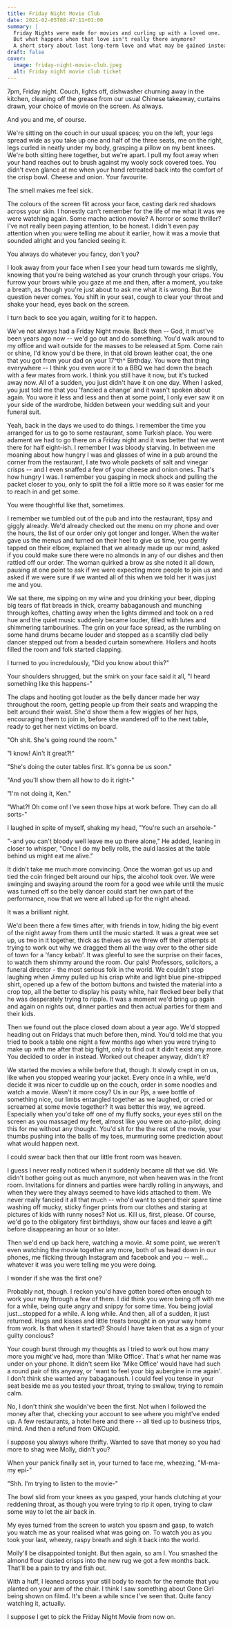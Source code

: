 ```yaml
---
title: Friday Night Movie Club
date: 2021-02-05T08:47:11+01:00
summary: |
  Friday Nights were made for movies and curling up with a loved one.
  But what happens when that love isn't really there anymore?
  A short story about lost long-term love and what may be gained instead
draft: false
cover:
  image: friday-night-movie-club.jpeg
  alt: Friday night movie club ticket
---
```

7pm, Friday night. Couch, lights off, dishwasher churning away in the
kitchen, cleaning off the grease from our usual Chinese takeaway,
curtains drawn, your choice of movie on the screen. As always.

And you and me, of course.

We're sitting on the couch in our usual spaces; you on the left, your
legs spread wide as you take up one and half of the three seats, me on
the right, legs curled in neatly under my body, grasping a pillow on my
bent knees. We're both sitting here together, but we're apart. I pull my
foot away when your hand reaches out to brush against my wooly sock
covered toes. You didn't even glance at me when your hand retreated back
into the comfort of the crisp bowl. Cheese and onion. Your favourite.

The smell makes me feel sick.

The colours of the screen flit across your face, casting dark red
shadows across your skin. I honestly can't remember for the life of me
what it was we were watching again. Some macho action movie? A horror or
some thriller? I've not really been paying attention, to be honest. I
didn't even pay attention when you were telling me about it earlier, how
it was a movie that sounded alright and you fancied seeing it.

You always do whatever you fancy, don't you?

I look away from your face when I see your head turn towards me
slightly, knowing that you're being watched as your crunch through your
crisps. You furrow your brows while you gaze at me and then, after a
moment, you take a breath, as though you're just about to ask me what it
is wrong. But the question never comes. You shift in your seat, cough to
clear your throat and shake your head, eyes back on the screen.

I turn back to see you again, waiting for it to happen.

We've not always had a Friday Night movie. Back then -- God, it must've
been years ago now -- we'd go out and do something. You'd walk around to
my office and wait outside for the masses to be released at 5pm. Come
rain or shine, I'd know you'd be there, in that old brown leather coat,
the one that you got from your dad on your 17^th^ Birthday. You wore
that thing everywhere -- I think you even wore it to a BBQ we had down
the beach with a few mates from work. I think you still have it now, but
it's tucked away now. All of a sudden, you just didn't have it on one
day. When I asked, you just told me that you 'fancied a change' and it
wasn't spoken about again. You wore it less and less and then at some
point, I only ever saw it on your side of the wardrobe, hidden between
your wedding suit and your funeral suit.

Yeah, back in the days we used to do things. I remember the time you
arranged for us to go to some restaurant, some Turkish place. You were
adament we had to go there on a Friday night and it was better that we
went there for half eight-ish. I remember I was bloody starving. In
between me moaning about how hungry I was and glasses of wine in a pub
around the corner from the restaurant, I ate two whole packets of salt
and vinegar crisps -- and I even snaffed a few of your cheese and onion
ones. That's how hungry I was. I remember you gasping in mock shock and
pulling the packet closer to you, only to split the foil a little more
so it was easier for me to reach in and get some.

You were thoughtful like that, sometimes.

I remember we tumbled out of the pub and into the restaurant, tipsy and
giggly already. We'd already checked out the menu on my phone and over
the hours, the list of our order only got longer and longer. When the
waiter gave us the menus and turned on their heel to give us time, you
gently tapped on their elbow, explained that we already made up our
mind, asked if you could make sure there were no almonds in any of our
dishes and then rattled off our order. The woman quirked a brow as she
noted it all down, pausing at one point to ask if we were expecting more
people to join us and asked if we were sure if we wanted all of this
when we told her it was just me and you.

We sat there, me sipping on my wine and you drinking your beer, dipping
big tears of flat breads in thick, creamy babaganoush and munching
through koftes, chatting away when the lights dimmed and took on a red
hue and the quiet music suddenly became louder, filled with lutes and
shimmering tambourines. The grin on your face spread, as the rumbling on
some hand drums became louder and stopped as a scantilly clad belly
dancer stepped out from a beaded curtain somewhere. Hollers and hoots
filled the room and folk started clapping.

I turned to you incredulously, "Did you know about this?"

Your shoulders shrugged, but the smirk on your face said it all, "I
heard something like this happens-"

The claps and hooting got louder as the belly dancer made her way
throughout the room, getting people up from their seats and wrapping the
belt around their waist. She'd show them a few wiggles of her hips,
encouraging them to join in, before she wandered off to the next table,
ready to get her next victims on board.

"Oh shit. She's going round the room."

"I know! Ain't it great?!"

"She's doing the outer tables first. It's gonna be us soon."

"And you'll show them all how to do it right-"

"I'm not doing it, Ken."

"What?! Oh come on! I've seen those hips at work before. They can do all
sorts-"

I laughed in spite of myself, shaking my head, "You're such an
arsehole-"

"-and you can't bloody well leave me up there alone," He added, leaning
in closer to whisper, "Once I do my belly rolls, the auld lassies at the
table behind us might eat me alive."

It didn't take me much more convincing. Once the woman got us up and
tied the coin fringed belt around our hips, the alcohol took over. We
were swinging and swaying around the room for a good wee while until the
music was turned off so the belly dancer could start her own part of the
performance, now that we were all lubed up for the night ahead.

It was a brilliant night.

We'd been there a few times after, with friends in tow, hiding the big
event of the night away from them until the music started. It was a
great wee set up, us two in it together, thick as theives as we threw
off their attempts at trying to work out why we dragged them all the way
over to the other side of town for a 'fancy kebab'. It was gleeful to
see the surprise on their faces, to watch them shimmy around the room.
Our pals! Professors, solicitors, a funeral director - the most serious
folk in the world. We couldn't stop laughing when Jimmy pulled up his
crisp white and light blue pine-stripped shirt, opened up a few of the
bottom buttons and twisted the material into a crop top, all the better
to display his pasty white, hair flecked beer belly that he was
desperately trying to ripple. It was a moment we'd bring up again and
again on nights out, dinner parties and then actual parties for them and
their kids.

Then we found out the place closed down about a year ago. We'd stopped
heading out on Fridays that much before then, mind. You'd told me that
you tried to book a table one night a few months ago when you were
trying to make up with me after that big fight, only to find out it
didn't exist any more. You decided to order in instead. Worked out
cheaper anyway, didn't it?

We started the movies a while before that, though. It slowly crept in on
us, like when you stopped wearing your jacket. Every once in a while,
we'd decide it was nicer to cuddle up on the couch, order in some
noodles and watch a movie. Wasn't it more cosy? Us in our Pjs, a wee
bottle of something nice, our limbs entangled together as we laughed, or
cried or screamed at some movie together? It was better this way, we
agreed. Especially when you'd take off one of my fluffy socks, your eyes
still on the screen as you massaged my feet, almost like you were on
auto-pilot, doing this for me without any thought. You'd sit for the the
rest of the movie, your thumbs pushing into the balls of my toes,
murmuring some prediction about what would happen next.

I could swear back then that our little front room was heaven.

I guess I never really noticed when it suddenly became all that we did.
We didn't bother going out as much anymore, not when heaven was in the
front room. Invitations for dinners and parties were hardly rolling in
anyways, and when they were they always seemed to have kids attached to
them. We never really fancied it all that much -- who'd want to spend
their spare time washing off mucky, sticky finger prints from our
clothes and staring at pictures of kids with runny noses? Not us. Kill
us, first, please. Of course, we'd go to the obligatory first birthdays,
show our faces and leave a gift before disappearing an hour or so later.

Then we'd end up back here, watching a movie. At some point, we weren't
even watching the movie together any more, both of us head down in our
phones, me flicking through Instagram and facebook and you -- well\...
whatever it was you were telling me you were doing.

I wonder if she was the first one?

Probably not, though. I reckon you'd have gotten bored often enough to
work your way through a few of them. I did think you were being off with
me for a while, being quite angry and snippy for some time. You being
jovial just\...stopped for a while. A long while. And then, all of a
sudden, it just returned. Hugs and kisses and little treats brought in
on your way home from work. Is that when it started? Should I have taken
that as a sign of your guilty concious?

Your cough burst through my thoughts as I tried to work out how many
more you might've had, more than 'Mike Office'. That's what her name was
under on your phone. It didn't seem like 'Mike Office' would have had
such a round pair of tits anyway, or 'want to feel your big aubergine in
me again'. I don't think she wanted any babaganoush. I could feel you
tense in your seat beside me as you tested your throat, trying to
swallow, trying to remain calm.

No, I don't think she wouldn've been the first. Not when I followed the
money after that, checking your account to see where you might've ended
up. A few restaurants, a hotel here and there -- all tied up to business
trips, mind. And then a refund from OKCupid.

I suppose you always where thrifty. Wanted to save that money so you had
more to shag wee Molly, didn't you?

When your panick finally set in, your turned to face me, wheezing,
"M-ma- my epi-"

"Shh. I'm trying to listen to the movie-"

The bowl slid from your knees as you gasped, your hands clutching at
your reddening throat, as though you were trying to rip it open, trying
to claw some way to let the air back in.

My eyes turned from the screen to watch you spasm and gasp, to watch you
watch me as your realised what was going on. To watch you as you took
your last, wheezy, raspy breath and sigh it back into the world.

Molly'll be disappointed tonight. But then again, so am I. You smashed
the almond flour dusted crisps into the new rug we got a few months
back. That'll be a pain to try and fish out.

With a huff, I leaned across your still body to reach for the remote
that you planted on your arm of the chair. I think I saw something about
Gone Girl being shown on film4. It's been a while since I've seen that.
Quite fancy watching it, actually.

I suppose I get to pick the Friday Night Movie from now on.
